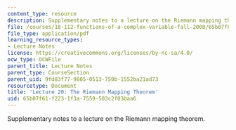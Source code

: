 ```yaml
---
content_type: resource
description: Supplementary notes to a lecture on the Riemann mapping theorem.
file: /courses/18-112-functions-of-a-complex-variable-fall-2008/65b07f61f2231f3a7559503c2f03baa6_lecture20.pdf
file_type: application/pdf
learning_resource_types:
- Lecture Notes
license: https://creativecommons.org/licenses/by-nc-sa/4.0/
ocw_type: OCWFile
parent_title: Lecture Notes
parent_type: CourseSection
parent_uid: 9fd83f77-9805-0513-750b-1552ba21ad73
resourcetype: Document
title: 'Lecture 20: The Riemann Mapping Theorem'
uid: 65b07f61-f223-1f3a-7559-503c2f03baa6
---
```

Supplementary notes to a lecture on the Riemann mapping theorem.